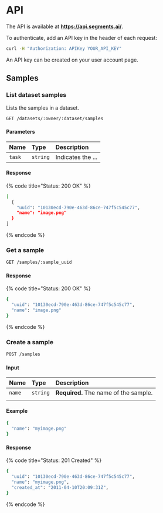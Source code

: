# API

The API is available at **https://api.segments.ai/**. 

To authenticate, add an API key in the header of each request:

```bash
curl -H "Authorization: APIKey YOUR_API_KEY"
```

An API key can be created on your user account page.

## Samples

### List dataset samples

Lists the samples in a dataset.

```bash
GET /datasets/:owner/:dataset/samples
```

#### Parameters

| Name | Type | Description |
| :--- | :--- | :--- |
| `task` | `string` | Indicates the ... |

#### Response

{% code title="Status: 200 OK" %}
```bash
[
  {
    "uuid": "10130ecd-790e-463d-86ce-747f5c545c77",
    "name": "image.png"
  }
]
```
{% endcode %}

### Get a sample

```bash
GET /samples/:sample_uuid
```

#### Response

{% code title="Status: 200 OK" %}
```bash
{
  "uuid": "10130ecd-790e-463d-86ce-747f5c545c77",
  "name": "image.png"
}
```
{% endcode %}

### Create a sample

```bash
POST /samples
```

#### Input

| Name | Type | Description |
| :--- | :--- | :--- |
| `name` | `string` | **Required.** The name of the sample. |
|  |  |  |

#### Example

```bash
{
  "name": "myimage.png"
}
```

#### Response

{% code title="Status: 201 Created" %}
```bash
{
  "uuid": "10130ecd-790e-463d-86ce-747f5c545c77",
  "name": "myimage.png",
  "created_at": "2011-04-10T20:09:31Z",
}
```
{% endcode %}

